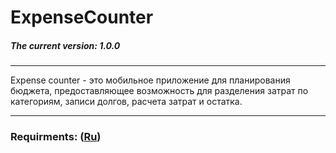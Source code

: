 # ExpenseCounter
##### The current version: 1.0.0
***
Expense counter - это мобильное приложение для планирования бюджета, предоставляющее возможность для разделения затрат по категориям, записи долгов, расчета затрат и остатка.
***
### Requirments: ([Ru](https://github.com/SergeiObolevich/ExpenseCounter/blob/master/Documentation/SRS.md))
